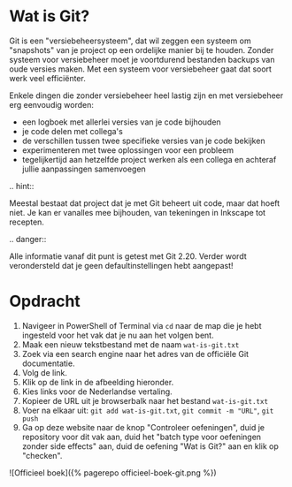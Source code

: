 # Wat is Git?

Git is een "versiebeheersysteem", dat wil zeggen een systeem om "snapshots" van je project op een ordelijke manier bij te houden. Zonder systeem voor versiebeheer moet je voortdurend bestanden backups van oude versies maken. Met een systeem voor versiebeheer gaat dat soort werk veel efficiënter.

Enkele dingen die zonder versiebeheer heel lastig zijn en met versiebeheer erg eenvoudig worden:

* een logboek met allerlei versies van je code bijhouden
* je code delen met collega's
* de verschillen tussen twee specifieke versies van je code bekijken
* experimenteren met twee oplossingen voor een probleem
* tegelijkertijd aan hetzelfde project werken als een collega en achteraf jullie aanpassingen samenvoegen

.. hint::

   Meestal bestaat dat project dat je met Git beheert uit code, maar dat hoeft niet. Je kan er vanalles mee bijhouden, van tekeningen in Inkscape tot recepten.

.. danger::

   Alle informatie vanaf dit punt is getest met Git 2.20. Verder wordt verondersteld dat je geen defaultinstellingen hebt aangepast!

# Opdracht

1. Navigeer in PowerShell of Terminal via `cd` naar de map die je hebt ingesteld voor het vak dat je nu aan het volgen bent.
2. Maak een nieuw tekstbestand met de naam `wat-is-git.txt`
3. Zoek via een search engine naar het adres van de officiële Git documentatie.
4. Volg de link.
5. Klik op de link in de afbeelding hieronder.
6. Kies links voor de Nederlandse vertaling.
7. Kopieer de URL uit je browserbalk naar het bestand `wat-is-git.txt`
8. Voer na elkaar uit: `git add wat-is-git.txt`, `git commit -m "URL"`, `git push`
9. Ga op deze website naar de knop "Controleer oefeningen", duid je repository voor dit vak aan, duid het "batch type voor oefeningen zonder side effects" aan, duid de oefening "Wat is Git?" aan en klik op "checken".

![Officieel boek]({% pagerepo officieel-boek-git.png %})
